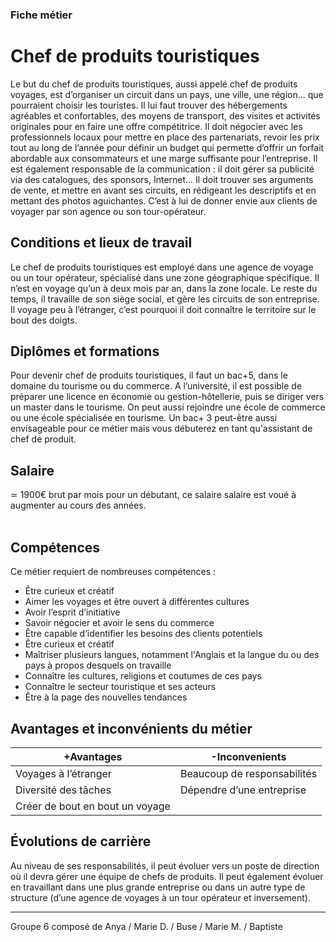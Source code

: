 ### Fiche métier
# **Chef de produits touristiques**
Le but du chef de produits touristiques, aussi appelé chef de produits voyages, est
d’organiser un circuit dans un pays, une ville, une région... que pourraient choisir les
touristes. Il lui faut trouver des hébergements agréables et confortables, des moyens
de transport, des visites et activités originales pour en faire une offre compétitrice.
Il doit négocier avec les professionnels locaux pour mettre en place des partenariats,
revoir les prix tout au long de l’année pour définir un budget qui permette d’offrir un
forfait abordable aux consommateurs et une marge suffisante pour l’entreprise. Il est
également responsable de la communication : il doit gérer sa publicité via des
catalogues, des sponsors, Internet...
Il doit trouver ses arguments de vente, et mettre en avant ses circuits, en rédigeant les
descriptifs et en mettant des photos aguichantes. C’est à lui de donner envie aux
clients de voyager par son agence ou son tour-opérateur.

## Conditions et lieux de travail

Le chef de produits touristiques est employé dans une agence de voyage ou un tour
opérateur, spécialisé dans une zone géographique spécifique.
Il n’est en voyage qu’un à deux mois par an, dans la zone locale. Le reste du temps, il
travaille de son siège social, et gère les circuits de son entreprise.
Il voyage peu à l’étranger, c’est pourquoi il doit connaître le territoire sur le bout des
doigts.

## Diplômes et formations
Pour devenir chef de produits touristiques, il faut un bac+5, dans le domaine
du tourisme ou du commerce. A l’université, il est possible de préparer une licence en
économie ou gestion-hôtellerie, puis se diriger vers un master dans
le tourisme.
On peut aussi rejoindre une école de commerce ou une école spécialisée en tourisme.
Un bac+ 3 peut-être aussi envisageable pour ce métier mais vous débuterez en tant
qu'assistant de chef de produit.
## Salaire
≃ 1900€ brut par mois pour un débutant, ce salaire salaire est voué à augmenter au
cours des années.
<br>
<br>
## Compétences
Ce métier requiert de nombreuses compétences :
- Être curieux et créatif
- Aimer les voyages et être ouvert à différentes cultures
- Avoir l’esprit d’initiative
- Savoir négocier et avoir le sens du commerce
- Être capable d’identifier les besoins des clients potentiels
- Être curieux et créatif
- Maîtriser plusieurs langues, notamment l'Anglais et la langue du ou des pays à
propos desquels on travaille
- Connaître les cultures, religions et coutumes de ces pays
- Connaître le secteur touristique et ses acteurs
- Être à la page des nouvelles tendances

## Avantages et inconvénients du métier
+Avantages | -Inconvenients 
---------| ----------
Voyages à l’étranger | Beaucoup de responsabilités
Diversité des tâches | Dépendre d’une entreprise
Créer de bout en bout un voyage  |

## Évolutions de carrière
Au niveau de ses responsabilités, il peut évoluer vers un poste de direction où
il devra gérer une équipe de chefs de produits. Il peut également évoluer en travaillant
dans une plus grande entreprise ou dans un autre type de structure (d’une agence de
voyages à un tour opérateur et inversement).

--------------------------------------------------------------
Groupe 6 composé de Anya / Marie D. / Buse / Marie M. / Baptiste